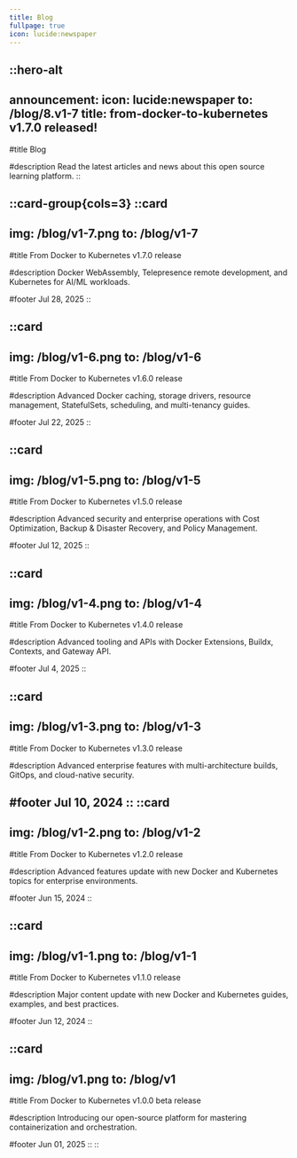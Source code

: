 ```yaml
---
title: Blog
fullpage: true
icon: lucide:newspaper
---
```


::hero-alt
---
announcement:
icon: lucide:newspaper
to: /blog/8.v1-7
title: from-docker-to-kubernetes v1.7.0 released!
---

#title
Blog

#description
Read the latest articles and news about this open source learning platform.
::

::card-group{cols=3}
  ::card
  ---
  img: /blog/v1-7.png
  to: /blog/v1-7
  ---

  #title
  From Docker to Kubernetes v1.7.0 release

  #description
  Docker WebAssembly, Telepresence remote development, and Kubernetes for AI/ML workloads.

  #footer
  Jul 28, 2025
  ::

  ::card
  ---
  img: /blog/v1-6.png
  to: /blog/v1-6
  ---

  #title
  From Docker to Kubernetes v1.6.0 release

  #description
  Advanced Docker caching, storage drivers, resource management, StatefulSets, scheduling, and multi-tenancy guides.

  #footer
  Jul 22, 2025
  ::

  ::card
  ---
  img: /blog/v1-5.png
  to: /blog/v1-5
  ---

  #title
  From Docker to Kubernetes v1.5.0 release

  #description
  Advanced security and enterprise operations with Cost Optimization, Backup & Disaster Recovery, and Policy Management.

  #footer
  Jul 12, 2025
  ::

  ::card
  ---
  img: /blog/v1-4.png
  to: /blog/v1-4
  ---

  #title
  From Docker to Kubernetes v1.4.0 release

  #description
  Advanced tooling and APIs with Docker Extensions, Buildx, Contexts, and Gateway API.

  #footer
  Jul 4, 2025
  ::

  ::card
  ---
  img: /blog/v1-3.png
  to: /blog/v1-3
  ---

  #title
  From Docker to Kubernetes v1.3.0 release

  #description
  Advanced enterprise features with multi-architecture builds, GitOps, and cloud-native security.

  #footer
  Jul 10, 2024
  ::
  ::card
  ---
  img: /blog/v1-2.png
  to: /blog/v1-2
  ---

  #title
  From Docker to Kubernetes v1.2.0 release

  #description
  Advanced features update with new Docker and Kubernetes topics for enterprise environments.

  #footer
  Jun 15, 2024
  ::

  ::card
  ---
  img: /blog/v1-1.png
  to: /blog/v1-1
  ---

  #title
  From Docker to Kubernetes v1.1.0 release

  #description
  Major content update with new Docker and Kubernetes guides, examples, and best practices.

  #footer
  Jun 12, 2024
  ::

  ::card
  ---
  img: /blog/v1.png
  to: /blog/v1
  ---

  #title
  From Docker to Kubernetes v1.0.0 beta release

  #description
  Introducing our open-source platform for mastering containerization and orchestration.

  #footer
  Jun 01, 2025
  ::
::
